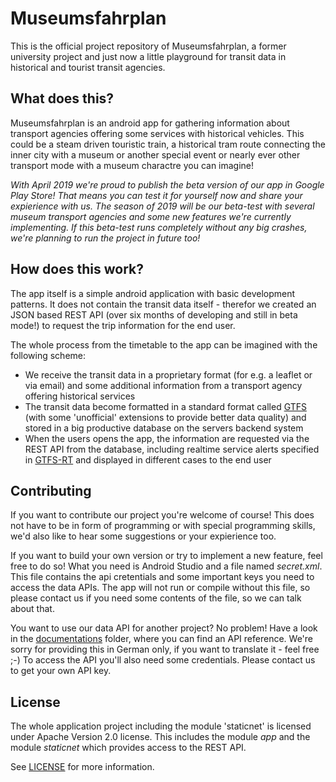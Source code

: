 # Museumsfahrplan
This is the official project repository of Museumsfahrplan, a former university project
and just now a little playground for transit data in historical and tourist transit agencies.

## What does this?
Museumsfahrplan is an android app for gathering information about transport agencies
offering some services with historical vehicles. This could be a steam driven touristic
train, a historical tram route connecting the inner city with a museum or another special event
or nearly ever other transport mode with a museum charactre you can imagine!

*With April 2019 we're proud to publish the beta version of our app in Google Play Store! That means you can test it for yourself
now and share your expierience with us. The season of 2019 will be our beta-test with several museum transport agencies and some new features we're currently implementing.
If this beta-test runs completely without any big crashes, we're planning to run the project in future too!*

## How does this work?
The app itself is a simple android application with basic development patterns.
It does not contain the transit data itself - therefor we created an JSON 
based REST API (over six months of developing and still in beta mode!) to request
the trip information for the end user.

The whole process from the timetable to the app can be imagined with the following scheme:

* We receive the transit data in a proprietary format (for e.g. a leaflet or via email) and 
some additional information from a transport agency offering historical services
* The transit data become formatted in a standard format called [GTFS](https://developers.google.com/transit/gtfs/) (with some 'unofficial' extensions
to provide better data quality) and stored in a big productive database on the servers
backend system
* When the users opens the app, the information are requested via the REST API from the 
database, including realtime service alerts specified in [GTFS-RT](https://developers.google.com/transit/gtfs-realtime/) and displayed in different
cases to the end user

## Contributing
If you want to contribute our project you're welcome of course! This does not have to be in form of programming 
or with special programming skills, we'd also like to hear some suggestions or your expierience too.

If you want to build your own version or try to implement a new feature, feel free to do so! What you need
is Android Studio and a file named *secret.xml*. This file contains the api cretentials and some important
keys you need to access the data APIs. The app will not run or compile without this file, so please contact
us if you need some contents of the file, so we can talk about that.

You want to use our data API for another project? No problem! Have a look in the [documentations](documentations/) folder,
where you can find an API reference. We're sorry for providing this in German only, if you want to translate it - feel free ;-)
To access the API you'll also need some credentials. Please contact us to get your own API key.

## License 
The whole application project including the module 'staticnet' is licensed under Apache Version 2.0
license. This includes the module *app* and the module *staticnet* which provides access
to the REST API.

See [LICENSE](LICENSE.md) for more information.

